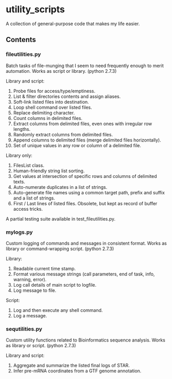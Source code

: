 # utility_scripts

A collection of general-purpose code that makes my life easier.

## Contents

### fileutilities.py

Batch tasks of file-munging that I seem to need frequently enough to merit automation. Works as script or library.  (python 2.7.3)

Library and script:

1. Probe files for access/type/emptiness.
2. List & filter directories contents and assign aliases.
3. Soft-link listed files into destination.
4. Loop shell command over listed files.
5. Replace delimiting character.
6. Count columns in delimited files.
7. Extract columns from delimited files, even ones with irregular row lengths.
8. Randomly extract columns from delimited files.
9. Append columns to delimited files (merge delimited files horizontally).
10. Set of unique values in any row or column of a delimited file.

Library only:

1. FilesList class.
2. Human-friendly string list sorting.
3. Get values at intersection of specific rows and columns of delimited texts.
4. Auto-numerate duplicates in a list of strings.
5. Auto-generate file names using a common target path, prefix and suffix and a list of strings.
5. First / Last lines of listed files. Obsolete, but kept as record of buffer access tricks.

A partial testing suite available in test_fileutilities.py.

### mylogs.py

Custom logging of commands and messages in consistent format. Works as library or command-wrapping script. (python 2.7.3)

Library:

1. Readable current time stamp.
2. Format various message strings (call parameters, end of task, info, warning, error).
3. Log call details of main script to logfile.
4. Log message to file.

Script:

1. Log and then execute any shell command.
2. Log a message.

### sequtilities.py

Custom utility functions related to Bioinformatics sequence analysis. Works as library or script. (python 2.7.3)

Library and script:

1. Aggregate and summarize the listed final logs of STAR.
2. Infer pre-mRNA coordinates from a GTF genome annotation.
